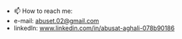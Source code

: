 - 📫 How to reach me: 
- e-mail: abuset.02@gmail.com
- linkedIn: www.linkedin.com/in/abusat-aghali-078b90186

<!---
theAbusat/theAbusat is a ✨ special ✨ repository because its `README.md` (this file) appears on your GitHub profile.
You can click the Preview link to take a look at your changes.
--->

